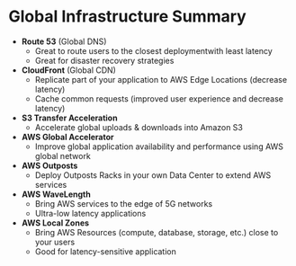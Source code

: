 # Global Infrastructure Summary

- **Route 53** (Global DNS)
    - Great to route users to the closest deploymentwith least latency
    - Great for disaster recovery strategies
- **CloudFront** (Global CDN)
    - Replicate part of your application to AWS Edge Locations (decrease latency)
    - Cache common requests (improved user experience and decrease latency)
- **S3 Transfer Acceleration**
    - Accelerate global uploads & downloads into Amazon S3
- **AWS Global Accelerator**
    - Improve global application availability and performance using AWS global network
- **AWS Outposts**
    - Deploy Outposts Racks in your own Data Center to extend AWS services
- **AWS WaveLength**
    - Bring AWS services to the edge of 5G networks
    - Ultra-low latency applications
- **AWS Local Zones**
    - Bring AWS Resources (compute, database, storage, etc.) close to your users
    - Good for latency-sensitive application